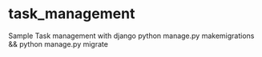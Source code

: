 # task_management
Sample Task management with django
python manage.py makemigrations && python manage.py migrate